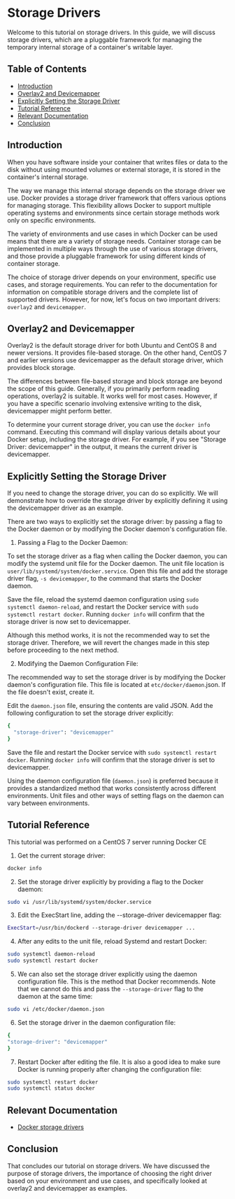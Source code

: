# Storage Drivers

Welcome to this tutorial on storage drivers. In this guide, we will discuss storage drivers, which are a pluggable framework for managing the temporary internal storage of a container's writable layer. 

## Table of Contents

- [Introduction](#introduction)
- [Overlay2 and Devicemapper](#overlay2-and-devicemapper)
- [Explicitly Setting the Storage Driver](#explicitly-setting-the-storage-driver)
- [Tutorial Reference](#tutorial-reference)
- [Relevant Documentation](#relevant-documentation)
- [Conclusion](#conclusion)

## Introduction

When you have software inside your container that writes files or data to the disk without using mounted volumes or external storage, it is stored in the container's internal storage.

The way we manage this internal storage depends on the storage driver we use. Docker provides a storage driver framework that offers various options for managing storage. This flexibility allows Docker to support multiple operating systems and environments since certain storage methods work only on specific environments.

The variety of environments and use cases in which Docker can be used means that there are a variety of storage needs.
Container storage can be implemented in multiple ways through the use of various storage drivers, and those provide a pluggable framework for using different kinds of container storage.

The choice of storage driver depends on your environment, specific use cases, and storage requirements. You can refer to the documentation for information on compatible storage drivers and the complete list of supported drivers. However, for now, let's focus on two important drivers: `overlay2` and `devicemapper`.

## Overlay2 and Devicemapper

Overlay2 is the default storage driver for both Ubuntu and CentOS 8 and newer versions. It provides file-based storage. On the other hand, CentOS 7 and earlier versions use devicemapper as the default storage driver, which provides block storage.

The differences between file-based storage and block storage are beyond the scope of this guide. Generally, if you primarily perform reading operations, overlay2 is suitable. It works well for most cases. However, if you have a specific scenario involving extensive writing to the disk, devicemapper might perform better.

To determine your current storage driver, you can use the `docker info` command. Executing this command will display various details about your Docker setup, including the storage driver. For example, if you see "Storage Driver: devicemapper" in the output, it means the current driver is devicemapper.

## Explicitly Setting the Storage Driver

If you need to change the storage driver, you can do so explicitly. We will demonstrate how to override the storage driver by explicitly defining it using the devicemapper driver as an example.

There are two ways to explicitly set the storage driver: by passing a flag to the Docker daemon or by modifying the Docker daemon's configuration file.

1. Passing a Flag to the Docker Daemon:

To set the storage driver as a flag when calling the Docker daemon, you can modify the systemd unit file for the Docker daemon. The unit file location is `user/lib/systemd/system/docker.service`. Open this file and add the storage driver flag, `-s devicemapper`, to the command that starts the Docker daemon.

Save the file, reload the systemd daemon configuration using `sudo systemctl daemon-reload`, and restart the Docker service with `sudo systemctl restart docker`. Running `docker info` will confirm that the storage driver is now set to devicemapper.

Although this method works, it is not the recommended way to set the storage driver. Therefore, we will revert the changes made in this step before proceeding to the next method.

2. Modifying the Daemon Configuration File:

The recommended way to set the storage driver is by modifying the Docker daemon's configuration file. This file is located at `etc/docker/daemon`.json. If the file doesn't exist, create it.

Edit the `daemon.json` file, ensuring the contents are valid JSON. Add the following configuration to set the storage driver explicitly:

```bash
{
  "storage-driver": "devicemapper"
}
```

Save the file and restart the Docker service with `sudo systemctl restart docker`. Running `docker info` will confirm that the storage driver is set to devicemapper.

Using the daemon configuration file (`daemon.json`) is preferred because it provides a standardized method that works consistently across different environments. Unit files and other ways of setting flags on the daemon can vary between environments.

## Tutorial Reference

This tutorial was performed on a CentOS 7 server running Docker CE

1. Get the current storage driver:

```bash
docker info
```

2. Set the storage driver explicitly by providing a flag to the Docker daemon:

```bash
sudo vi /usr/lib/systemd/system/docker.service
```

3. Edit the ExecStart line, adding the --storage-driver devicemapper flag:

```bash
ExecStart=/usr/bin/dockerd --storage-driver devicemapper ...
```

4. After any edits to the unit file, reload Systemd and restart Docker:

```bash
sudo systemctl daemon-reload
sudo systemctl restart docker
```

5. We can also set the storage driver explicitly using the daemon configuration file. This is the method that Docker recommends.
Note that we cannot do this and pass the `--storage-driver` flag to the daemon at the same time:

```bash
sudo vi /etc/docker/daemon.json
```

6. Set the storage driver in the daemon configuration file:

```bash
{
"storage-driver": "devicemapper"
}
```

7. Restart Docker after editing the file. It is also a good idea to make sure Docker is running properly after changing the
configuration file:

```bash
sudo systemctl restart docker
sudo systemctl status docker
```

## Relevant Documentation

- [Docker storage drivers](https://docs.docker.com/storage/storagedriver/select-storage-driver/)

## Conclusion

That concludes our tutorial on storage drivers. We have discussed the purpose of storage drivers, the importance of choosing the right driver based on your environment and use cases, and specifically looked at overlay2 and devicemapper as examples.